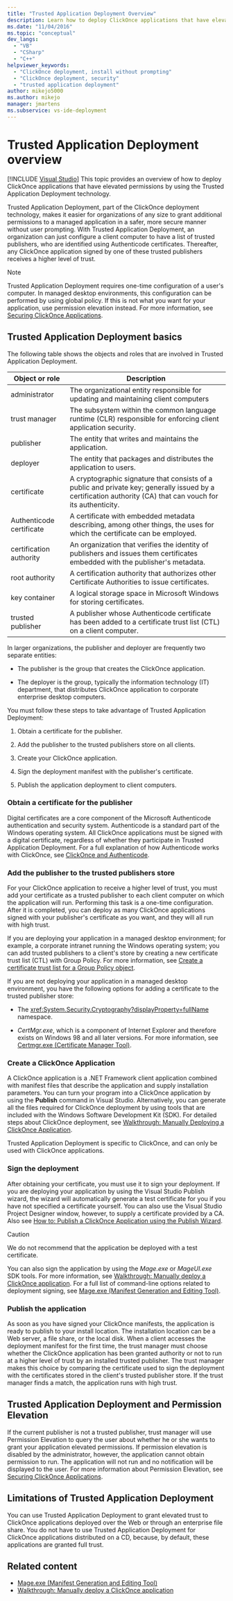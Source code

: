 ```yaml
---
title: "Trusted Application Deployment Overview"
description: Learn how to deploy ClickOnce applications that have elevated permissions by using the Trusted Application Deployment technology.
ms.date: "11/04/2016"
ms.topic: "conceptual"
dev_langs:
  - "VB"
  - "CSharp"
  - "C++"
helpviewer_keywords:
  - "ClickOnce deployment, install without prompting"
  - "ClickOnce deployment, security"
  - "trusted application deployment"
author: mikejo5000
ms.author: mikejo
manager: jmartens
ms.subservice: vs-ide-deployment
---
```

# Trusted Application Deployment overview

 [!INCLUDE [Visual Studio](~/includes/applies-to-version/vs-windows-only.md)]
This topic provides an overview of how to deploy ClickOnce applications that have elevated permissions by using the Trusted Application Deployment technology.

 Trusted Application Deployment, part of the ClickOnce deployment technology, makes it easier for organizations of any size to grant additional permissions to a managed application in a safer, more secure manner without user prompting. With Trusted Application Deployment, an organization  can just configure a client computer to have a list of trusted publishers, who are identified using Authenticode certificates. Thereafter, any ClickOnce application signed by one of these trusted publishers receives a higher level of trust.

> [!NOTE]
> Trusted Application Deployment requires one-time configuration of a user's computer. In managed desktop environments, this configuration can be performed by using global policy. If this is not what you want for your application, use permission elevation instead. For more information, see [Securing ClickOnce Applications](../deployment/securing-clickonce-applications.md).

## Trusted Application Deployment basics
 The following table shows the objects and roles that are involved in Trusted Application Deployment.

|Object or role|Description|
|--------------------|-----------------|
|administrator|The organizational entity responsible for updating and maintaining client computers|
|trust manager|The subsystem within the common language runtime (CLR) responsible for enforcing client application security.|
|publisher|The entity that writes and maintains the application.|
|deployer|The entity that packages and distributes the application to users.|
|certificate|A cryptographic signature that consists of a public and private key; generally issued by a certification authority (CA) that can vouch for its authenticity.|
|Authenticode certificate|A certificate with embedded metadata describing, among other things, the uses for which the certificate can be employed.|
|certification authority|An organization that verifies the identity of publishers and issues them certificates embedded with the publisher's metadata.|
|root authority|A certification authority that authorizes other Certificate Authorities to issue certificates.|
|key container|A logical storage space in Microsoft Windows for storing certificates.|
|trusted publisher|A publisher whose Authenticode certificate has been added to a certificate trust list (CTL) on a client computer.|

 In larger organizations, the publisher and deployer are frequently two separate entities:

- The publisher is the group that creates the ClickOnce application.

- The deployer is the group, typically the information technology (IT) department, that distributes ClickOnce application to corporate enterprise desktop computers.

You must follow these steps to take advantage of Trusted Application Deployment:

1. Obtain a certificate for the publisher.

2. Add the publisher to the trusted publishers store on all clients.

3. Create your ClickOnce application.

4. Sign the deployment manifest with the publisher's certificate.

5. Publish the application deployment to client computers.

### Obtain a certificate for the publisher
 Digital certificates are a core component of the Microsoft Authenticode authentication and security system. Authenticode is a standard part of the Windows operating system. All ClickOnce applications must be signed with a digital certificate, regardless of whether they participate in Trusted Application Deployment. For a full explanation of how Authenticode works with ClickOnce, see [ClickOnce and Authenticode](../deployment/clickonce-and-authenticode.md).

### Add the publisher to the trusted publishers store
 For your ClickOnce application to receive a higher level of trust, you must add your certificate as a trusted publisher to each client computer on which the application will run. Performing this task is a one-time configuration. After it is completed, you can deploy as many ClickOnce applications signed with your publisher's certificate as you want, and they will all run with high trust.

 If you are deploying your application in a managed desktop environment; for example, a corporate intranet running the Windows operating system; you can add trusted publishers to a client's store by creating a new certificate trust list (CTL) with Group Policy. For more information, see [Create a certificate trust list for a Group Policy object](/previous-versions/windows/it-pro/windows-server-2003/cc728449(v=ws.10)).

 If you are not deploying your application in a managed desktop environment, you have the following options for adding a certificate to the trusted publisher store:

- The <xref:System.Security.Cryptography?displayProperty=fullName> namespace.

- *CertMgr.exe*, which is a component of Internet Explorer and therefore exists on Windows 98 and all later versions. For more information, see [Certmgr.exe (Certificate Manager Tool)](/dotnet/framework/tools/certmgr-exe-certificate-manager-tool).

### Create a ClickOnce Application
 A ClickOnce application is a .NET Framework client application combined with manifest files that describe the application and supply installation parameters. You can turn your program into a ClickOnce application by using the **Publish** command in Visual Studio. Alternatively, you can generate all the files required for ClickOnce deployment by using tools that are included with the Windows Software Development Kit (SDK). For detailed steps about ClickOnce deployment, see [Walkthrough: Manually Deploying a ClickOnce Application](../deployment/walkthrough-manually-deploying-a-clickonce-application.md).

 Trusted Application Deployment is specific to ClickOnce, and can only be used with ClickOnce applications.

### Sign the deployment
 After obtaining your certificate, you must use it to sign your deployment. If you are deploying your application by using the Visual Studio Publish wizard, the wizard will automatically generate a test certificate for you if you have not specified a certificate yourself. You can also use the Visual Studio Project Designer window, however, to supply a certificate provided by a CA.  Also see [How to: Publish a ClickOnce Application using the Publish Wizard](../deployment/how-to-publish-a-clickonce-application-using-the-publish-wizard.md).

> [!CAUTION]
> We do not recommend that the application be deployed with a test certificate.

 You can also sign the application by using the *Mage.exe* or *MageUI.exe* SDK tools. For more information, see [Walkthrough: Manually deploy a ClickOnce application](../deployment/walkthrough-manually-deploying-a-clickonce-application.md). For a full list of command-line options related to deployment signing, see [Mage.exe (Manifest Generation and Editing Tool)](/dotnet/framework/tools/mage-exe-manifest-generation-and-editing-tool).

### Publish the application
 As soon as you have signed your ClickOnce manifests, the application is ready to publish to your install location. The installation location can be a Web server, a file share, or the local disk. When a client accesses the deployment manifest for the first time, the trust manager must choose whether the ClickOnce application has been granted authority or not to run at a higher level of trust by an installed trusted publisher. The trust manager makes this choice by comparing the certificate used to sign the deployment with the certificates stored in the client's trusted publisher store. If the trust manager finds a match, the application runs with high trust.

## Trusted Application Deployment and Permission Elevation
 If the current publisher is not a trusted publisher, trust manager will use Permission Elevation to query the user about whether he or she wants to grant your application elevated permissions. If permission elevation is disabled by the administrator, however, the application cannot obtain permission to run. The application will not run and no notification will be displayed to the user. For more information about Permission Elevation, see [Securing ClickOnce Applications](../deployment/securing-clickonce-applications.md).

## Limitations of Trusted Application Deployment
 You can use Trusted Application Deployment to grant elevated trust to ClickOnce applications deployed over the Web or through an enterprise file share. You do not have to use Trusted Application Deployment for ClickOnce applications distributed on a CD, because, by default, these applications are granted full trust.

## Related content
- [Mage.exe (Manifest Generation and Editing Tool)](/dotnet/framework/tools/mage-exe-manifest-generation-and-editing-tool)
- [Walkthrough: Manually deploy a ClickOnce application](../deployment/walkthrough-manually-deploying-a-clickonce-application.md)
